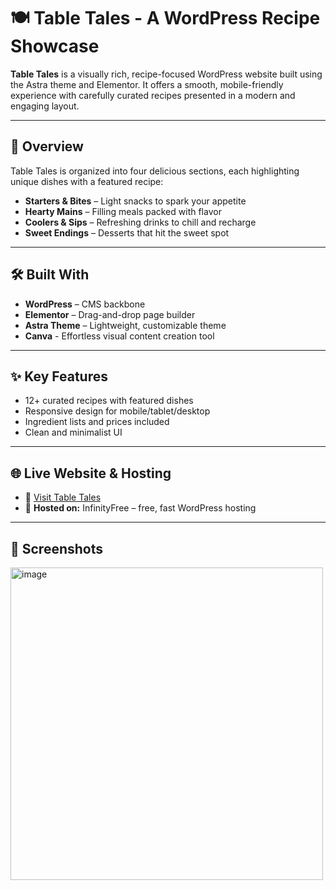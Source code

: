 # 🍽️ Table Tales - A WordPress Recipe Showcase

**Table Tales** is a visually rich, recipe-focused WordPress website built using the Astra theme and Elementor. It offers a smooth, mobile-friendly experience with carefully curated recipes presented in a modern and engaging layout.

---

## 📖 Overview

Table Tales is organized into four delicious sections, each highlighting unique dishes with a featured recipe:

- **Starters & Bites** – Light snacks to spark your appetite  
- **Hearty Mains** – Filling meals packed with flavor  
- **Coolers & Sips** – Refreshing drinks to chill and recharge  
- **Sweet Endings** – Desserts that hit the sweet spot  

---

## 🛠️ Built With

- **WordPress** – CMS backbone  
- **Elementor** – Drag-and-drop page builder  
- **Astra Theme** – Lightweight, customizable theme 
- **Canva** - Effortless visual content creation tool
---

## ✨ Key Features

- 12+ curated recipes with featured dishes  
- Responsive design for mobile/tablet/desktop  
- Ingredient lists and prices included  
- Clean and minimalist UI

---

## 🌐 Live Website & Hosting
- 🔗 [Visit Table Tales](https://tabletales.infinityfreeapp.com/)
- 🚀 **Hosted on:** InfinityFree – free, fast WordPress hosting

---

## 📸 Screenshots

<img width="500" alt="image" src="https://github.com/user-attachments/assets/498180c4-26cd-4bd1-bc59-8e1c70a6ed12" />
